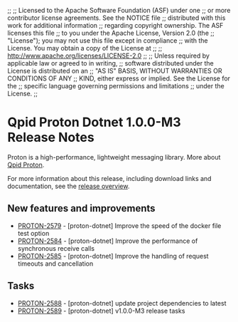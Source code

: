 ;;
;; Licensed to the Apache Software Foundation (ASF) under one
;; or more contributor license agreements.  See the NOTICE file
;; distributed with this work for additional information
;; regarding copyright ownership.  The ASF licenses this file
;; to you under the Apache License, Version 2.0 (the
;; "License"); you may not use this file except in compliance
;; with the License.  You may obtain a copy of the License at
;;
;;   http://www.apache.org/licenses/LICENSE-2.0
;;
;; Unless required by applicable law or agreed to in writing,
;; software distributed under the License is distributed on an
;; "AS IS" BASIS, WITHOUT WARRANTIES OR CONDITIONS OF ANY
;; KIND, either express or implied.  See the License for the
;; specific language governing permissions and limitations
;; under the License.
;;

# Qpid Proton Dotnet 1.0.0-M3 Release Notes

Proton is a high-performance, lightweight messaging library. More
about [Qpid Proton]({{site_url}}/proton/index.html).

For more information about this release, including download links and
documentation, see the [release overview](index.html).


## New features and improvements

 - [PROTON-2579](https://issues.apache.org/jira/browse/PROTON-2579) - [proton-dotnet] Improve the speed of the docker file test option
 - [PROTON-2584](https://issues.apache.org/jira/browse/PROTON-2584) - [proton-dotnet] Improve the performance of synchronous receive calls
 - [PROTON-2585](https://issues.apache.org/jira/browse/PROTON-2585) - [proton-dotnet] Improve the handling of request timeouts and cancellation

## Tasks

 - [PROTON-2588](https://issues.apache.org/jira/browse/PROTON-2588) - [proton-dotnet] update project dependencies to latest
 - [PROTON-2589](https://issues.apache.org/jira/browse/PROTON-2589) - [proton-dotnet] v1.0.0-M3 release tasks